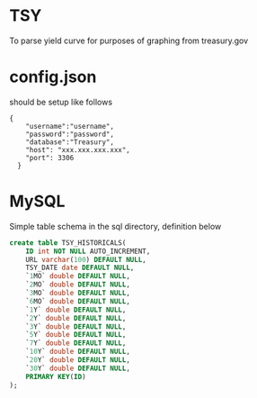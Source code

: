 # TSY
To parse yield curve for purposes of graphing from treasury.gov

# config.json

should be setup like follows
```
{
    "username":"username",
    "password":"password",    
    "database":"Treasury",
    "host": "xxx.xxx.xxx.xxx",
    "port": 3306
  }
```


# MySQL

Simple table schema in the sql directory,  definition below
```SQL
create table TSY_HISTORICALS(
	ID int NOT NULL AUTO_INCREMENT,
    URL varchar(100) DEFAULT NULL,
    TSY_DATE date DEFAULT NULL,
    `1MO` double DEFAULT NULL,
    `2MO` double DEFAULT NULL,
    `3MO` double DEFAULT NULL,
    `6MO` double DEFAULT NULL,
    `1Y` double DEFAULT NULL,
    `2Y` double DEFAULT NULL,
    `3Y` double DEFAULT NULL,
    `5Y` double DEFAULT NULL,
    `7Y` double DEFAULT NULL,
    `10Y` double DEFAULT NULL,
    `20Y` double DEFAULT NULL,
    `30Y` double DEFAULT NULL,    
	PRIMARY KEY(ID)
);
```
